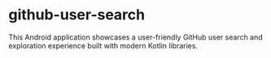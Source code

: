 # github-user-search
This Android application showcases a user-friendly GitHub user search and exploration experience built with modern Kotlin libraries.
